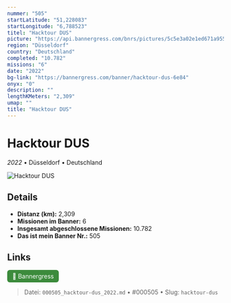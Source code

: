 ```yaml
---
nummer: "505"
startLatitude: "51,228083"
startLongitude: "6,788523"
titel: "Hacktour DUS"
picture: "https://api.bannergress.com/bnrs/pictures/5c5e3a02e1ed671a95579d74899d76ff"
region: "Düsseldorf"
country: "Deutschland"
completed: "10.782"
missions: "6"
date: "2022"
bg-link: "https://bannergress.com/banner/hacktour-dus-6e84"
onyx: "0"
description: ""
lengthKMeters: "2,309"
umap: ""
title: "Hacktour DUS"
---
```

# Hacktour DUS

*2022* • Düsseldorf • Deutschland

![Hacktour DUS](https://api.bannergress.com/bnrs/pictures/5c5e3a02e1ed671a95579d74899d76ff)

## Details
- **Distanz (km):** 2,309
- **Missionen im Banner:** 6
- **Insgesamt abgeschlossene Missionen:** 10.782
- **Das ist mein Banner Nr.:** 505



## Links
<div style="margin-top: 0.5em;">
<a href="https://bannergress.com/banner/hacktour-dus-6e84" target="_blank" style="display:inline-block;margin-right:8px;padding:6px 12px;background-color:#3c8b3c;color:white;text-decoration:none;border-radius:6px;">🔗 Bannergress</a>

</div>


> Datei: `000505_hacktour-dus_2022.md` • #000505 • Slug: `hacktour-dus`
